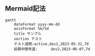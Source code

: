 <style>
    background-color: azure;
</style>
## Mermaid記法
```mermaid
gantt
    dateFormat yyyy-mm-dd
    axisFormat %m/%d
    title サンプル
    section テスト
    テスト週間:active,des1,2023-05-31,7d
    前期中間考査:      des2,2023-06-07,7d
```
